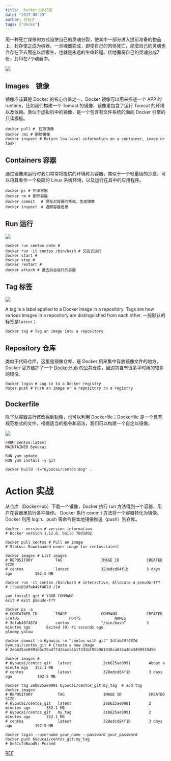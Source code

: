 ```yaml
---
title:  Docker上手试玩
date: "2017-08-29"
author: 刘有才
tags: ["docke"]
---
```


用一种死亡谋杀的方式迫使自己的灵魂分裂，使其中一部分进入提前准备的物品上，封存使之成为魂器。一旦魂器完成，即便自己的肉体死亡，那麼自己的灵魂也会存在下去而在以后復生，也就是永远的生命轮迴。伏地魔将自己的灵魂分成7份，封印在7个魂器中。

![](http://wallpapercave.com/wp/3uyrdaC.jpg)

## Images　镜像

镜像应该算是 Docker 的核心价值之一，Docker 镜像可以用来描述一个 APP 的 runtime，比如我们构建一个 Tomcat 的镜像，镜像里包含了运行 Tomcat 的环境以及依赖。类似于虚拟机中的镜像，是一个包含有文件系统的面向 Docker 引擎的只读模板。

```
docker pull #　拉取镜像
docker rmi # 删除镜像
docker inspect # Return low-level information on a container, image or task
```

## Containers 容器

通过镜像来运行时我们常常将提供的环境称为容器，类似于一个轻量级的沙盒，可以将其看作一个极简的 Linux 系统环境，以及运行在其中的应用程序。

```
docker ps # 列出容器
docker rm # 删除容器
docker commit 　# 保存对容器的修改，生成镜像
docker inspect　# 返回容器信息
```

## Run 运行

![](http://img.mp.itc.cn/upload/20170121/5420429907a3497885688d882f87d569_th.jpeg)

```
docker run centos date #
docker run -it centos /bin/bash # 交互式运行 
docker start #
docker stop # 
docker restart #
docker attach # 进去后台运行的容器
```

## Tag 标签

![](http://note.youdao.com/yws/api/personal/file/09E15EDB041B46E69536C4051AD42625?method=download&shareKey=3ba9d6b21d1d88bd949429fc999a7e8a)

A tag is a label applied to a Docker image in a repository. Tags are how various images in a repository are distinguished from each other. 一般默认的标签是`latest`；

```
docker tag # Tag an image into a repository
```

## Repository 仓库

类似于代码仓库，这里是镜像仓库，是 Docker 用来集中存放镜像文件的地方。Docker 官方维护了一个 [DockerHub](https://hub.docker.com/) 的公共仓库，里边包含有很多平时用的较多的镜像。

```
docker login # Log in to a Docker registry
docer push # Push an image or a repository to a registry
```

## Dockerfile

除了从容器进行修改得到镜像，也可以利用 Dockerfile；Dockerfile 是一个具有规范格式的文件，根据适当的指令和语法，我们可以构建一个自定以镜像。

![](http://www.designboom.com/wp-content/uploads/2017/06/ikea-cook-this-page-designboom-01.gif)

```
FROM centos:latest
MAINTAINER 6youcai

RUN yum update
RUN yum install -y git
```

```
docker build -t="6youcai/centos:dog" .
```

#  Action 实战

从仓库（DockerHub）下载一个镜像，Docker 执行 run 方法得到一个容器，用户在容器里执行各种操作。
Docker 执行 commit 方法将一个容器转化为镜像。Docker 利用 login、push 等命令将本地镜像推送（push）到仓库。

<script type="text/javascript" src="https://asciinema.org/a/3EeXOGO34U0Pu7ygS7MFTaZxr.js" id="asciicast-3EeXOGO34U0Pu7ygS7MFTaZxr" async></script>

```
docker --version # version information
# Docker version 1.12.6, build 78d1802

docker pull centos # Pull an image 
# Status: Downloaded newer image for centos:latest

docker images # List images
# REPOSITORY          TAG                 IMAGE ID            CREATED             SIZE
# centos              latest              328edcd84f1b        3 days ago          192.5 MB

docker run -it centos /bin/bash # interactive, Allocate a pseudo-TTY
# [root@3dfab49f487d /]# 

yum install git # YOUR COMMAND
exit # exit pseudo-TTY

docker ps -a
# CONTAINER ID        IMAGE               COMMAND             CREATED             STATUS                      PORTS               NAMES
# 3dfab49f487d        centos              "/bin/bash"         3 minutes ago       Exited (0) 41 seconds ago                       gloomy_yalow

docker commit -a 6youcai -m "centos with git" 3dfab49f487d 6youcai/centos_git # Create a new image
# 2eb625ae0991d6c29a4f742aacc4b173d1bf95b961930ca834a36a3490939450

docker images #
# 6youcai/centos_git   latest              2eb625ae0991        About a minute ago   352.1 MB
# centos               latest              328edcd84f1b        3 days ago           192.5 MB

docker tag 2eb625ae0991 6youcai/centos_git:my_tag  # add tag
docker images 
# REPOSITORY           TAG                 IMAGE ID            CREATED             SIZE
# 6youcai/centos_git   latest              2eb625ae0991        2 minutes ago       352.1 MB
# 6youcai/centos_git   my_tag              2eb625ae0991        2 minutes ago       352.1 MB
# centos               latest              328edcd84f1b        3 days ago          192.5 MB

docker login --username your_name --password your_password
docker push 6youcai/centos_git:my_tag
# be51cfd6aad5: Pushed 
```

[REF](https://docs.docker.com/docker-hub/)
